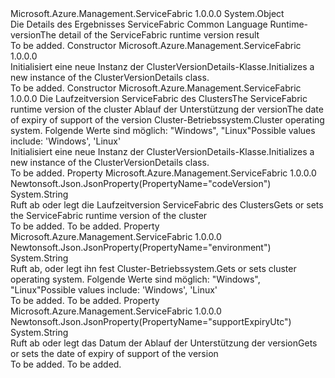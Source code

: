 <Type Name="ClusterVersionDetails" FullName="Microsoft.Azure.Management.ServiceFabric.Models.ClusterVersionDetails">
  <TypeSignature Language="C#" Value="public class ClusterVersionDetails" />
  <TypeSignature Language="ILAsm" Value=".class public auto ansi beforefieldinit ClusterVersionDetails extends System.Object" />
  <TypeSignature Language="DocId" Value="T:Microsoft.Azure.Management.ServiceFabric.Models.ClusterVersionDetails" />
  <TypeSignature Language="VB.NET" Value="Public Class ClusterVersionDetails" />
  <TypeSignature Language="F#" Value="type ClusterVersionDetails = class" />
  <AssemblyInfo>
    <AssemblyName>Microsoft.Azure.Management.ServiceFabric</AssemblyName>
    <AssemblyVersion>1.0.0.0</AssemblyVersion>
  </AssemblyInfo>
  <Base>
    <BaseTypeName>System.Object</BaseTypeName>
  </Base>
  <Interfaces />
  <Docs>
    <summary>
            <span data-ttu-id="cdfe4-101">Die Details des Ergebnisses ServiceFabric Common Language Runtime-version</span><span class="sxs-lookup"><span data-stu-id="cdfe4-101">The detail of the ServiceFabric runtime version result</span></span>
            </summary>
    <remarks>To be added.</remarks>
  </Docs>
  <Members>
    <Member MemberName=".ctor">
      <MemberSignature Language="C#" Value="public ClusterVersionDetails ();" />
      <MemberSignature Language="ILAsm" Value=".method public hidebysig specialname rtspecialname instance void .ctor() cil managed" />
      <MemberSignature Language="DocId" Value="M:Microsoft.Azure.Management.ServiceFabric.Models.ClusterVersionDetails.#ctor" />
      <MemberSignature Language="VB.NET" Value="Public Sub New ()" />
      <MemberType>Constructor</MemberType>
      <AssemblyInfo>
        <AssemblyName>Microsoft.Azure.Management.ServiceFabric</AssemblyName>
        <AssemblyVersion>1.0.0.0</AssemblyVersion>
      </AssemblyInfo>
      <Parameters />
      <Docs>
        <summary>
            <span data-ttu-id="cdfe4-102">Initialisiert eine neue Instanz der ClusterVersionDetails-Klasse.</span><span class="sxs-lookup"><span data-stu-id="cdfe4-102">Initializes a new instance of the ClusterVersionDetails class.</span></span>
            </summary>
        <remarks>To be added.</remarks>
      </Docs>
    </Member>
    <Member MemberName=".ctor">
      <MemberSignature Language="C#" Value="public ClusterVersionDetails (string codeVersion = null, string supportExpiryUtc = null, string environment = null);" />
      <MemberSignature Language="ILAsm" Value=".method public hidebysig specialname rtspecialname instance void .ctor(string codeVersion, string supportExpiryUtc, string environment) cil managed" />
      <MemberSignature Language="DocId" Value="M:Microsoft.Azure.Management.ServiceFabric.Models.ClusterVersionDetails.#ctor(System.String,System.String,System.String)" />
      <MemberSignature Language="VB.NET" Value="Public Sub New (Optional codeVersion As String = null, Optional supportExpiryUtc As String = null, Optional environment As String = null)" />
      <MemberSignature Language="F#" Value="new Microsoft.Azure.Management.ServiceFabric.Models.ClusterVersionDetails : string * string * string -&gt; Microsoft.Azure.Management.ServiceFabric.Models.ClusterVersionDetails" Usage="new Microsoft.Azure.Management.ServiceFabric.Models.ClusterVersionDetails (codeVersion, supportExpiryUtc, environment)" />
      <MemberType>Constructor</MemberType>
      <AssemblyInfo>
        <AssemblyName>Microsoft.Azure.Management.ServiceFabric</AssemblyName>
        <AssemblyVersion>1.0.0.0</AssemblyVersion>
      </AssemblyInfo>
      <Parameters>
        <Parameter Name="codeVersion" Type="System.String" />
        <Parameter Name="supportExpiryUtc" Type="System.String" />
        <Parameter Name="environment" Type="System.String" />
      </Parameters>
      <Docs>
        <param name="codeVersion"><span data-ttu-id="cdfe4-103">Die Laufzeitversion ServiceFabric des Clusters</span><span class="sxs-lookup"><span data-stu-id="cdfe4-103">The ServiceFabric runtime version of the cluster</span></span></param>
        <param name="supportExpiryUtc"><span data-ttu-id="cdfe4-104">Ablauf der Unterstützung der version</span><span class="sxs-lookup"><span data-stu-id="cdfe4-104">The date of expiry of support of the version</span></span></param>
        <param name="environment"><span data-ttu-id="cdfe4-105">Cluster-Betriebssystem.</span><span class="sxs-lookup"><span data-stu-id="cdfe4-105">Cluster operating system.</span></span> <span data-ttu-id="cdfe4-106">Folgende Werte sind möglich: "Windows", "Linux"</span><span class="sxs-lookup"><span data-stu-id="cdfe4-106">Possible values include: 'Windows', 'Linux'</span></span></param>
        <summary>
            <span data-ttu-id="cdfe4-107">Initialisiert eine neue Instanz der ClusterVersionDetails-Klasse.</span><span class="sxs-lookup"><span data-stu-id="cdfe4-107">Initializes a new instance of the ClusterVersionDetails class.</span></span>
            </summary>
        <remarks>To be added.</remarks>
      </Docs>
    </Member>
    <Member MemberName="CodeVersion">
      <MemberSignature Language="C#" Value="public string CodeVersion { get; set; }" />
      <MemberSignature Language="ILAsm" Value=".property instance string CodeVersion" />
      <MemberSignature Language="DocId" Value="P:Microsoft.Azure.Management.ServiceFabric.Models.ClusterVersionDetails.CodeVersion" />
      <MemberSignature Language="VB.NET" Value="Public Property CodeVersion As String" />
      <MemberSignature Language="F#" Value="member this.CodeVersion : string with get, set" Usage="Microsoft.Azure.Management.ServiceFabric.Models.ClusterVersionDetails.CodeVersion" />
      <MemberType>Property</MemberType>
      <AssemblyInfo>
        <AssemblyName>Microsoft.Azure.Management.ServiceFabric</AssemblyName>
        <AssemblyVersion>1.0.0.0</AssemblyVersion>
      </AssemblyInfo>
      <Attributes>
        <Attribute>
          <AttributeName>Newtonsoft.Json.JsonProperty(PropertyName="codeVersion")</AttributeName>
        </Attribute>
      </Attributes>
      <ReturnValue>
        <ReturnType>System.String</ReturnType>
      </ReturnValue>
      <Docs>
        <summary>
            <span data-ttu-id="cdfe4-108">Ruft ab oder legt die Laufzeitversion ServiceFabric des Clusters</span><span class="sxs-lookup"><span data-stu-id="cdfe4-108">Gets or sets the ServiceFabric runtime version of the cluster</span></span>
            </summary>
        <value>To be added.</value>
        <remarks>To be added.</remarks>
      </Docs>
    </Member>
    <Member MemberName="Environment">
      <MemberSignature Language="C#" Value="public string Environment { get; set; }" />
      <MemberSignature Language="ILAsm" Value=".property instance string Environment" />
      <MemberSignature Language="DocId" Value="P:Microsoft.Azure.Management.ServiceFabric.Models.ClusterVersionDetails.Environment" />
      <MemberSignature Language="VB.NET" Value="Public Property Environment As String" />
      <MemberSignature Language="F#" Value="member this.Environment : string with get, set" Usage="Microsoft.Azure.Management.ServiceFabric.Models.ClusterVersionDetails.Environment" />
      <MemberType>Property</MemberType>
      <AssemblyInfo>
        <AssemblyName>Microsoft.Azure.Management.ServiceFabric</AssemblyName>
        <AssemblyVersion>1.0.0.0</AssemblyVersion>
      </AssemblyInfo>
      <Attributes>
        <Attribute>
          <AttributeName>Newtonsoft.Json.JsonProperty(PropertyName="environment")</AttributeName>
        </Attribute>
      </Attributes>
      <ReturnValue>
        <ReturnType>System.String</ReturnType>
      </ReturnValue>
      <Docs>
        <summary>
            <span data-ttu-id="cdfe4-109">Ruft ab, oder legt ihn fest Cluster-Betriebssystem.</span><span class="sxs-lookup"><span data-stu-id="cdfe4-109">Gets or sets cluster operating system.</span></span> <span data-ttu-id="cdfe4-110">Folgende Werte sind möglich: "Windows", "Linux"</span><span class="sxs-lookup"><span data-stu-id="cdfe4-110">Possible values include: 'Windows', 'Linux'</span></span>
            </summary>
        <value>To be added.</value>
        <remarks>To be added.</remarks>
      </Docs>
    </Member>
    <Member MemberName="SupportExpiryUtc">
      <MemberSignature Language="C#" Value="public string SupportExpiryUtc { get; set; }" />
      <MemberSignature Language="ILAsm" Value=".property instance string SupportExpiryUtc" />
      <MemberSignature Language="DocId" Value="P:Microsoft.Azure.Management.ServiceFabric.Models.ClusterVersionDetails.SupportExpiryUtc" />
      <MemberSignature Language="VB.NET" Value="Public Property SupportExpiryUtc As String" />
      <MemberSignature Language="F#" Value="member this.SupportExpiryUtc : string with get, set" Usage="Microsoft.Azure.Management.ServiceFabric.Models.ClusterVersionDetails.SupportExpiryUtc" />
      <MemberType>Property</MemberType>
      <AssemblyInfo>
        <AssemblyName>Microsoft.Azure.Management.ServiceFabric</AssemblyName>
        <AssemblyVersion>1.0.0.0</AssemblyVersion>
      </AssemblyInfo>
      <Attributes>
        <Attribute>
          <AttributeName>Newtonsoft.Json.JsonProperty(PropertyName="supportExpiryUtc")</AttributeName>
        </Attribute>
      </Attributes>
      <ReturnValue>
        <ReturnType>System.String</ReturnType>
      </ReturnValue>
      <Docs>
        <summary>
            <span data-ttu-id="cdfe4-111">Ruft ab oder legt das Datum der Ablauf der Unterstützung der version</span><span class="sxs-lookup"><span data-stu-id="cdfe4-111">Gets or sets the date of expiry of support of the version</span></span>
            </summary>
        <value>To be added.</value>
        <remarks>To be added.</remarks>
      </Docs>
    </Member>
  </Members>
</Type>